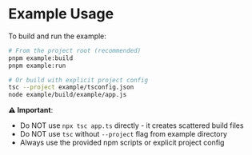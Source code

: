 # Example Usage

To build and run the example:

```bash
# From the project root (recommended)
pnpm example:build
pnpm example:run

# Or build with explicit project config
tsc --project example/tsconfig.json
node example/build/example/app.js
```

**⚠️ Important**: 
- Do NOT use `npx tsc app.ts` directly - it creates scattered build files
- Do NOT use `tsc` without `--project` flag from example directory
- Always use the provided npm scripts or explicit project config